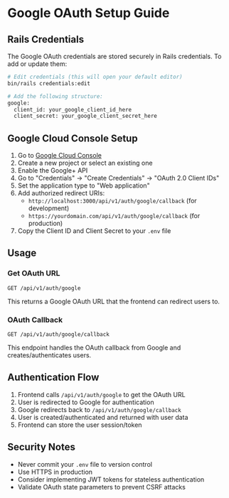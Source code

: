 # Google OAuth Setup Guide

## Rails Credentials

The Google OAuth credentials are stored securely in Rails credentials. To add or update them:

```bash
# Edit credentials (this will open your default editor)
bin/rails credentials:edit

# Add the following structure:
google:
  client_id: your_google_client_id_here
  client_secret: your_google_client_secret_here
```

## Google Cloud Console Setup

1. Go to [Google Cloud Console](https://console.cloud.google.com/)
2. Create a new project or select an existing one
3. Enable the Google+ API
4. Go to "Credentials" → "Create Credentials" → "OAuth 2.0 Client IDs"
5. Set the application type to "Web application"
6. Add authorized redirect URIs:
   - `http://localhost:3000/api/v1/auth/google/callback` (for development)
   - `https://yourdomain.com/api/v1/auth/google/callback` (for production)
7. Copy the Client ID and Client Secret to your `.env` file

## Usage

### Get OAuth URL
```
GET /api/v1/auth/google
```

This returns a Google OAuth URL that the frontend can redirect users to.

### OAuth Callback
```
GET /api/v1/auth/google/callback
```

This endpoint handles the OAuth callback from Google and creates/authenticates users.

## Authentication Flow

1. Frontend calls `/api/v1/auth/google` to get the OAuth URL
2. User is redirected to Google for authentication
3. Google redirects back to `/api/v1/auth/google/callback`
4. User is created/authenticated and returned with user data
5. Frontend can store the user session/token

## Security Notes

- Never commit your `.env` file to version control
- Use HTTPS in production
- Consider implementing JWT tokens for stateless authentication
- Validate OAuth state parameters to prevent CSRF attacks 